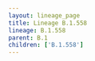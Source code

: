 ```yaml
---
layout: lineage_page
title: Lineage B.1.558
lineage: B.1.558
parent: B.1
children: ['B.1.558']
---
```


